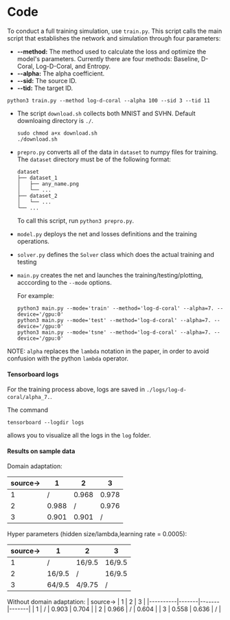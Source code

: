 # Code
To conduct a full training simulation, use ``train.py``. This script calls the main script that establishes the network
and simulation through four parameters:
* <b>--method:</b> The method used to calculate the loss and optimize the model's parameters.
Currently there are four methods: Baseline, D-Coral, Log-D-Coral, and Entropy.
* <b>--alpha:</b> The alpha coefficient.
* <b>--sid:</b> The source ID.
* <b>--tid:</b> The target ID.
```
python3 train.py --method log-d-coral --alpha 100 --sid 3 --tid 11
```

* The script ``download.sh`` collects both MNIST and SVHN. Default downloaing directory is ``./``.
  ```
  sudo chmod a+x download.sh
  ./download.sh
  ``` 

* ``prepro.py`` converts all of the data in ``dataset`` to numpy files for training.
    The ``dataset`` directory must be of the following format:
    ```
    dataset
    ├── dataset_1
    │   ├── any_name.png
    │   └── ...
    ├── dataset_2
    │   └── ...
    └── ...
    ```
  To call this script, run `python3 prepro.py`. 

* ``model.py`` deploys the net and losses definitions and the training operations.

* ``solver.py`` defines the ``Solver`` class which does the actual training and testing

* ``main.py`` creates the net and launches the training/testing/plotting, acccording to the ``--mode`` options. 

    For example:
    ```
    python3 main.py --mode='train' --method='log-d-coral' --alpha=7. --device='/gpu:0'
    python3 main.py --mode='test' --method='log-d-coral' --alpha=7. --device='/gpu:0'
    python3 main.py --mode='tsne' --method='log-d-coral' --alpha=7. --device='/gpu:0'
    ```
NOTE: ``alpha`` replaces the ``lambda`` notation in the paper, in order to avoid confusion with the python ``lambda`` operator.
    
#### Tensorboard logs
For the training process above, logs are saved in ``./logs/log-d-coral/alpha_7.``. 

The command
 ```
 tensorboard --logdir logs
 ```
allows you to visualize all the logs in the ``log`` folder.

#### Results on sample data
Domain adaptation:

| source-> | 1     | 2     | 3     |
|----------|-------|-------|-------|
| 1        | /     | 0.968 | 0.978 |
| 2        | 0.988 | /     | 0.976 |
| 3        | 0.901 | 0.901 | /     |

Hyper parameters (hidden size/lambda,learning rate = 0.0005):

| source-> | 1      | 2      | 3      |
|----------|--------|--------|--------|
| 1        | /      | 16/9.5 | 16/9.5 |
| 2        | 16/9.5 | /      | 16/9.5 |
| 3        | 64/9.5 | 4/9.75 | /      |

Without domain adaptation:
| source-> | 1     | 2     | 3     |
|----------|-------|-------|-------|
| 1        | /     | 0.903 | 0.704 |
| 2        | 0.966 | /     | 0.604 |
| 3        | 0.558 | 0.636 | /     |

